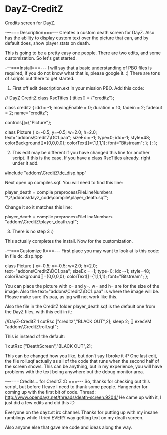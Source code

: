 DayZ-CreditZ
============

Credits screen for DayZ.

---===Description===---
Creates a custom death screen for DayZ. Also has the
ability to display custom text over the picture that can, and by default 
does, show player stats on death.

This is going to be a pretty easy one people. There are two edits, and
some customization. So let's get started.

---===Install===---
I will say that a basic understanding of PBO files is required, if you
do not know what that is, please google it. :) There are tons of scripts
out there to get started.

1) First off edit description.ext in your mission PBO. Add this code:

// DayZ CreditZ
class RscTitles
{
titles[] = {"creditz"};
 
class creditz {
   idd = -1;
   movingEnable = 0;
   duration = 10;
   fadein = 2;
   fadeout = 2;
   name="creditz";
 
   controls[]={"Picture"};
 
   class Picture {
      x=-0.5; y=-0.5; w=2.0; h=2.0;
      text="addons\CreditZ\DC1.paa";
      sizeEx = -1;
      type=0;
      idc=-1;
      style=48;
      colorBackground[]={0,0,0,0};
      colorText[]={1,1,1,1};
      font="Bitstream";
      };
   };
};

2) This edit may be different if you have changed this line for another
script. If this is the case. If you have a class RscTitles already.
right under it add.

#include "addons\CreditZ\dc_disp.hpp"   

   
Next open up compiles.sqf. You will need to find this line:   
   
player_death =				compile preprocessFileLineNumbers "\z\addons\dayz_code\compile\player_death.sqf";   
   
Change it so it matches this line:   

player_death =		 		compile preprocessFileLineNumbers "addons\CreditZ\player_death.sqf";   
   
   
3) There is no step 3 :)   

   
This actually completes the install. Now for the customization.
   
---===Customize It===---
First place you may want to look at is this code: in file dc_disp.hpp
   
class Picture {
      x=-0.5; y=-0.5; w=2.0; h=2.0;
      text="addons\CreditZ\DC1.paa";
      sizeEx = -1;
      type=0;
      idc=-1;
      style=48;
      colorBackground[]={0,0,0,0};
      colorText[]={1,1,1,1};
      font="Bitstream";
};

You can place the picture with x= and y=. w= and h= are for the size
of the image. Also the text="addons\CreditZ\DC1.paa" is where the
image will be. Please make sure it’s paa, as jpg will not work like this.

Also the file in the CreditZ folder player_death.sqf is the default
one from the DayZ files, with this edit in it:

//DayZ-CreditZ
1 cutRsc ["creditz","BLACK OUT",2];
sleep 2;
[] execVM "addons\CreditZ\roll.sqf";

This is instead of the default:

1 cutRsc ["DeathScreen","BLACK OUT",2];


This can be changed how you like, but don’t say I broke it :P
One last edit, the file roll.sqf actually as all of the code that
runs when the second half of the screen shows. This can be anything,
but in my experience, you will have problems with the text being
anywhere but the debug monitor area.

---===Credits... for CreditZ :D ===---
So, thanks for checking out this script, but before I leave I need
to thank some people.
Hangender for coming up with the first bit of code. Thread: 
http://www.opendayz.net/threads/death-screen.9204/
He came up with it, I just did a few edits and did this :D

Everyone on the dayz.st irc channel. Thanks for putting up with
my insane ramblings while I tried EVERY way getting text on my
death screen.

Also anyone else that gave me code and ideas along the way.
